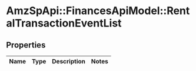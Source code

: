 # AmzSpApi::FinancesApiModel::RentalTransactionEventList

## Properties
Name | Type | Description | Notes
------------ | ------------- | ------------- | -------------


